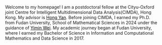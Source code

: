 Welcome to my homepage!
I am a postdoctoral fellow at the Cityu-Oxford joint Centre for Intelligent Multidimensional Data Analysis(CIMDA), Hong Kong.
My advisor is <a style='color: black;' href='https://scholars.cityu.edu.hk/en/persons/hong-yan(e4dbdba0-cead-46cb-b7e2-ed86fd3cec9b).html'>Hong Yan</a>.
Before joining CIMDA, I earned my Ph.D. from Fudan University, School of Mathematical Sciences in 2024 under the guidance of <a style='color: black;' href='https://math.fudan.edu.cn/fa/56/c30607a326230/page.htm'>Yimin Wei</a>.
My academic journey began at Fudan University, where I earned my Bachelor of Science in Information and Computational Mathematics and Data Science in 2017.
